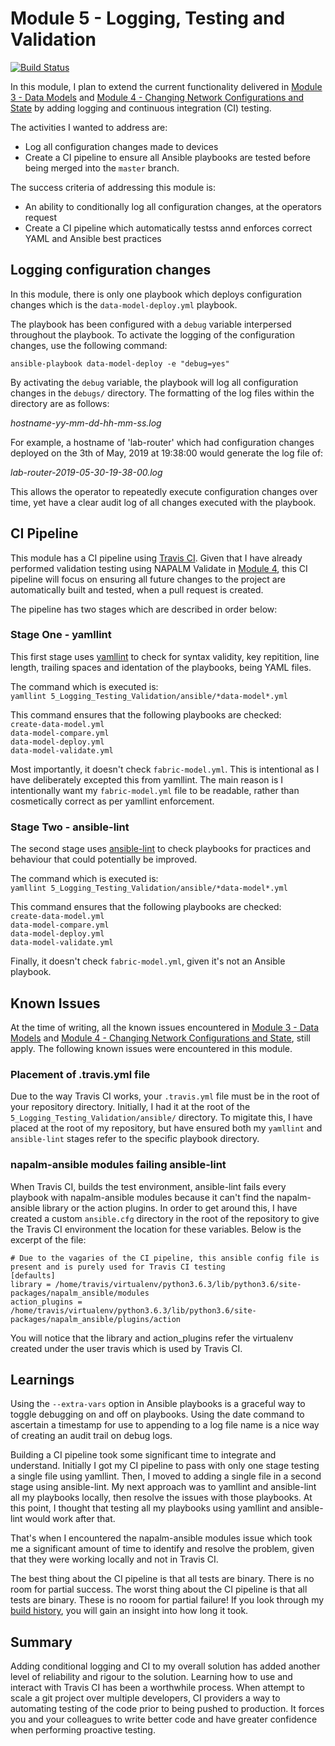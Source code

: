 # Module 5 - Logging, Testing and Validation #

[![Build Status](https://travis-ci.org/writememe/BlgNetAutoSol.svg?branch=master)](https://travis-ci.org/writememe/BlgNetAutoSol)

In this module, I plan to extend the current functionality delivered in [Module 3 - Data Models](https://github.com/writememe/BlgNetAutoSol/tree/master/3_Data_Models) and [Module 4 - Changing Network Configurations and State](https://github.com/writememe/BlgNetAutoSol/blob/master/4_Net_Configs_And_State) by adding logging and continuous integration (CI) testing.

The activities I wanted to address are:  
- Log all configuration changes made to devices
- Create a CI pipeline to ensure all Ansible playbooks are tested before being merged into the `master` branch.

The success criteria of addressing this module is:
- An ability to conditionally log all configuration changes, at the operators request
- Create a CI pipeline which automatically testss annd enforces correct YAML and Ansible best practices

## Logging configuration changes ##

In this module, there is only one playbook which deploys configuration changes which is the `data-model-deploy.yml` playbook.

The playbook has been configured with a `debug` variable interpersed throughout the playbook. To activate the logging of the configuration changes, use the following command:

`ansible-playbook data-model-deploy -e "debug=yes"`

By activating the `debug` variable, the playbook will log all configuration changes in the `debugs/` directory. The formatting of the log files within the directory are as follows:  

*hostname-yy-mm-dd-hh-mm-ss.log*  

For example, a hostname of 'lab-router' which had configuration changes deployed on the 3th of May, 2019 at 19:38:00 would generate the log file of:  

*lab-router-2019-05-30-19-38-00.log*

This allows the operator to repeatedly execute configuration changes over time, yet have a clear audit log of all changes executed with the playbook.

## CI Pipeline ##

This module has a CI pipeline using [Travis CI](https://travis-ci.org/). Given that I have already performed validation testing using NAPALM Validate in [Module 4](https://github.com/writememe/BlgNetAutoSol/blob/master/4_Net_Configs_And_State), this CI pipeline will focus on ensuring all future changes to the project are automatically built and tested, when a pull request is created.

The pipeline has two stages which are described in order below:

### Stage One - yamllint ###

This first stage uses [yamllint](https://github.com/adrienverge/yamllint) to check for syntax validity, key repitition, line length, trailing spaces and identation of the playbooks, being YAML files.

The command which is executed is:  
`yamllint 5_Logging_Testing_Validation/ansible/*data-model*.yml` 

This command ensures that the following playbooks are checked:   
`create-data-model.yml`    
`data-model-compare.yml`  
`data-model-deploy.yml`  
`data-model-validate.yml`  

Most importantly, it doesn't check `fabric-model.yml`. This is intentional as I have deliberately excepted this from yamllint. The main reason is I intentionally want my `fabric-model.yml` file to be readable, rather than cosmetically correct as per yamllint enforcement.

### Stage Two - ansible-lint ###

The second stage uses [ansible-lint](https://github.com/ansible/ansible-lint) to check playbooks for practices and behaviour that could potentially be improved.

The command which is executed is:  
`yamllint 5_Logging_Testing_Validation/ansible/*data-model*.yml`  

This command ensures that the following playbooks are checked:  
`create-data-model.yml`    
`data-model-compare.yml`  
`data-model-deploy.yml`  
`data-model-validate.yml`  

Finally, it doesn't check `fabric-model.yml`, given it's not an Ansible playbook.

## Known Issues ##

At the time of writing, all the known issues encountered in [Module 3 - Data Models](https://github.com/writememe/BlgNetAutoSol/tree/master/3_Data_Models) and [Module 4 - Changing Network Configurations and State](https://github.com/writememe/BlgNetAutoSol/blob/master/4_Net_Configs_And_State), still apply. The following known issues were encountered in this module.

### Placement of .travis.yml file ###

Due to the way Travis CI works, your `.travis.yml` file must be in the root of your repository directory. Initially, I had it at the root of the `5_Logging_Testing_Validation/ansible/` directory. To migitate this, I have placed at the root of my repository, but have ensured both my `yamllint` and `ansible-lint` stages refer to the specific playbook directory.

### napalm-ansible modules failing ansible-lint ###

When Travis CI, builds the test environment, ansible-lint fails every playbook with napalm-ansible modules because it can't find the  napalm-ansible library or the action plugins. In order to get around this, I have created a custom `ansible.cfg` directory in the root of the repository to give the Travis CI environment the location for these variables. Below is the excerpt of the file:  
```
# Due to the vagaries of the CI pipeline, this ansible config file is present and is purely used for Travis CI testing
[defaults]
library = /home/travis/virtualenv/python3.6.3/lib/python3.6/site-packages/napalm_ansible/modules
action_plugins = /home/travis/virtualenv/python3.6.3/lib/python3.6/site-packages/napalm_ansible/plugins/action
````
You will notice that the library and action_plugins refer the virtualenv created under the user travis which is used by Travis CI.

## Learnings

Using the `--extra-vars` option in Ansible playbooks is a graceful way to toggle debugging on and off on playbooks. Using the date command to ascertain a timestamp for use to appending to a log file name is a nice way of creating an audit trail on debug logs.  

Building a CI pipeline took some significant time to integrate and understand. Initially I got my CI pipeline to pass with only one stage testing a single file using yamllint. Then, I moved to adding a single file in a second stage using ansible-lint. My next approach was to yamllint and ansible-lint all my playbooks locally, then resolve the issues with those playbooks. At this point, I thought that testing all my playbooks using yamllint and ansible-lint would work after that.  

That's when I encountered the napalm-ansible modules issue which took me a significant amount of time to identify and resolve the problem, given that they were working locally and not in Travis CI. 

The best thing about the CI pipeline is that all tests are binary. There is no room for partial success. The worst thing about the CI pipeline is that all tests are binary. These is no rooom for partial failure! If you look through my [build history](https://travis-ci.org/writememe/BlgNetAutoSol/builds), you will gain an insight into how long it took.

## Summary

Adding conditional logging and CI to my overall solution has added another level of reliability and rigour to the solution. Learning how to use and interact with Travis CI has been a worthwhile process. When attempt to scale a git project over multiple developers, CI providers a way to automating testing of the code prior to being pushed to production. It forces you and your colleagues to write better code and have greater confidence when performing proactive testing.

